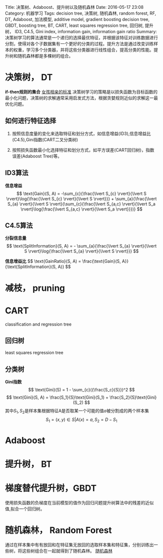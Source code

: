 Title: 决策树、Adaboost、提升树以及随机森林
Date: 2016-05-17 23:08
Category: 机器学习
Tags: decision tree, 决策树, 随机森林, random forest, RF, DT, Adaboost, 加法模型, additive model, gradient boosting decision tree, GBDT, boosting tree, BT, CART, least squares regression tree, 回归树, 提升树， ID3, C4.5, Gini index, information gain, information gain ratio
Summary: 决策树学习的算法通常是一个递归的选择最优特征，并根据该特征对训练数据进行分割，使得对各个子数据集有一个更好的分类的过程。提升方法是通过改变训练样本的权重，学习多个分类器，并将这些分类器进行线性组合，提高分类的性能。提升树和随机森林都是多棵树的组合。

# 决策树， DT

**if-then规则的集合**
[女孩相亲的标准](http://forin-xyz.github.io/images/160517_jcs_xq.jpeg)
决策树学习的策略是以损失函数为目标函数的最小化问题，决策树的求解通常采用启发式方法，根据贪婪规则近似的求解这一最优化问题。

## 如何进行特征选择

1. 按照信息度量的变化来选取特征和划分方式，如信息增益(ID3),信息增益比(C4.5),Gini指数(CART二叉分类树)

2. 按照损失函数最小化选择特征和划分方式，如平方误差(CART回归树)，指数误差(Adaboost Tree)等。

## ID3算法

**信息增益**
$$
\text{Gain}(S, A) = -\sum_{c}{\frac{\lvert S_{c} \rvert}{\lvert S \rvert}\log{\frac{\lvert S_{c} \rvert}{\lvert S \rvert}}} + \sum_{a}{\frac{\lvert S_{a} \rvert}{\lvert S \rvert}(\sum_{c}{\frac{\lvert S_{a,c} \rvert}{\lvert S_a \rvert}\log{\frac{\lvert S_{a,c} \rvert}{\lvert S_a \rvert}}})}
$$

## C4.5算法
**分裂信息量**
$$
\text{SplitInformation}(S, A) = - \sum_{a}{\frac{\lvert S_{a} \rvert}{\lvert S \rvert}\log{\frac{\lvert S_{a} \rvert}{\lvert S \rvert}}}
$$

**信息增益比**
$$
\text{GainRatio}(S, A) = \frac{\text{Gain}(S, A}}{\text{SplitInformation}(S, A)}
$$


# 减枝， pruning

# CART

classification and regression tree

## 回归树

least squares regression tree

## 分类树

**Gini指数**
$$
\text{Gini}(S) = 1 - \sum_{c}({\frac{S_c}{S}})^2
$$
$$
\text{Gini}(S, A) = \frac{S_1}{S}\text{Gini}(S_1) + \frac{S_2}{S}\text{Gini}(S_2)
$$
其中$S_1,S_2$是样本集根据特征A是否取某一个可能的值$a$被分割成的两个样本集
$$
S_1={(x, y) \in S \lvert A(x) = a}, S_2 = D - S_1
$$

# Adaboost

# 提升树， BT

# 梯度替代提升树，GBDT

使用损失函数的负梯度在当前模型的值作为回归问题提升树算法中的残差的近似值,拟合一个回归树。

# 随机森林， Random Forest

通过在样本集中有有放回和在特征集无放回的选取样本集和特征集，分别训练出一些树，将这些树组合在一起就得到了随机森林。
[随机森林](http://forin-xyz.github.io/output/2016/03/sui-ji-sen-lin.html)
